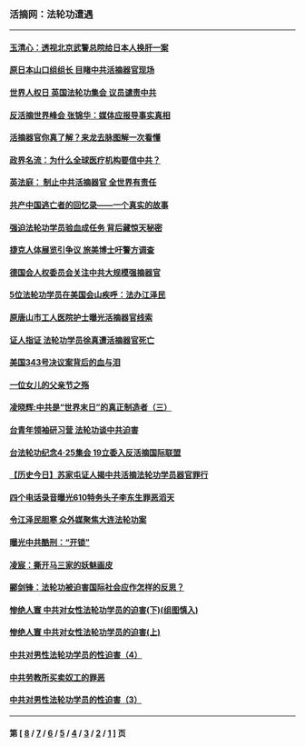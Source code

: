 ### 活摘网：法轮功遭遇
---
#### [玉清心：透视北京武警总院给日本人换肝一案](../../pages/nf5881/n13771978.md?02250430) 
#### [原日本山口组组长 目睹中共活摘器官现场](../../pages/nf5881/n13767360.md?02250430) 
#### [世界人权日 英国法轮功集会 议员谴责中共](../../pages/nf5881/n13431763.md?02250430) 
#### [反活摘世界峰会 张锦华：媒体应报导事实真相](../../pages/nf5881/n13278502.md?02250430) 
#### [活摘器官你真了解？来龙去脉图解一次看懂](../../pages/nf5881/n13013820.md?02250430) 
#### [政界名流：为什么全球医疗机构要信中共？](../../pages/nf5881/n11945479.md?02250430) 
#### [英法庭： 制止中共活摘器官 全世界有责任](../../pages/nf5881/n11330691.md?02250430) 
#### [共产中国逃亡者的回忆录——一个真实的故事](../../pages/nf5881/n10918649.md?02250430) 
#### [强迫法轮功学员验血成任务 背后藏惊天秘密](../../pages/nf5881/n4252384.md?02250430) 
#### [捷克人体展览引争议 旅美博士吁警方调查](../../pages/nf5881/n9429187.md?02250430) 
#### [德国会人权委员会关注中共大规模强摘器官](../../pages/nf5881/n8418950.md?02250430) 
#### [5位法轮功学员在美国会山疾呼：法办江泽民](../../pages/nf5881/n8101519.md?02250430) 
#### [原唐山市工人医院护士曝光活摘器官线索](../../pages/nf5881/n8076384.md?02250430) 
#### [证人指证 法轮功学员徐真遭活摘器官死亡](../../pages/nf5881/n8042467.md?02250430) 
#### [美国343号决议案背后的血与泪](../../pages/nf5881/n8020684.md?02250430) 
#### [一位女儿的父亲节之殇](../../pages/nf5881/n8014122.md?02250430) 
#### [凌晓辉:中共是“世界末日”的真正制造者（三）](../../pages/nf5881/n4210333.md?02250430) 
#### [台青年领袖研习营 法轮功谈中共迫害](../../pages/nf5881/n4141857.md?02250430) 
#### [台法轮功纪念4‧25集会 19立委入反活摘国际联盟](../../pages/nf5881/n4141821.md?02250430) 
#### [【历史今日】苏家屯证人揭中共活摘法轮功学员器官罪行](../../pages/nf5881/n4135912.md?02250430) 
#### [四个电话录音曝光610特务头子李东生罪恶滔天](../../pages/nf5881/n4040060.md?02250430) 
#### [令江泽民胆寒 众外媒聚焦大连法轮功案](../../pages/nf5881/n3932671.md?02250430) 
#### [曝光中共酷刑：“开锁”](../../pages/nf5881/n3889373.md?02250430) 
#### [凌宸：撕开马三家的妖魅画皮](../../pages/nf5881/n3849369.md?02250430) 
#### [郦剑锋：法轮功被迫害国际社会应作怎样的反思？](../../pages/nf5881/n3824560.md?02250430) 
#### [惨绝人寰 中共对女性法轮功学员的迫害(下)(组图慎入)](../../pages/nf5881/n3816285.md?02250430) 
#### [惨绝人寰 中共对女性法轮功学员的迫害(上)](../../pages/nf5881/n3815374.md?02250430) 
#### [中共对男性法轮功学员的性迫害（4）](../../pages/nf5881/n3769144.md?02250430) 
#### [中共劳教所买卖奴工的罪恶](../../pages/nf5881/n3769378.md?02250430) 
#### [中共对男性法轮功学员的性迫害（3）](../../pages/nf5881/n3768231.md?02250430) 

---
#### 第 [ [8](./8.md?02250430) / [7](./7.md?02250430) / [6](./6.md?02250430) / [5](./5.md?02250430) / [4](./4.md?02250430) / [3](./3.md?02250430) / [2](./2.md?02250430) / [1](./1.md?02250430) ] 页
